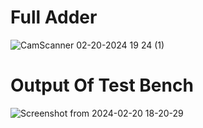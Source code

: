 # Full Adder
![CamScanner 02-20-2024 19 24 (1)](https://github.com/Ashimkarrki/EmbeddedHW/assets/52632464/42ae5998-0850-4fd9-978b-17a961008ee2)
# Output Of Test Bench
![Screenshot from 2024-02-20 18-20-29](https://github.com/Ashimkarrki/EmbeddedHW/assets/52632464/65af1af1-03d9-47d4-9a15-89b6c448c209)
